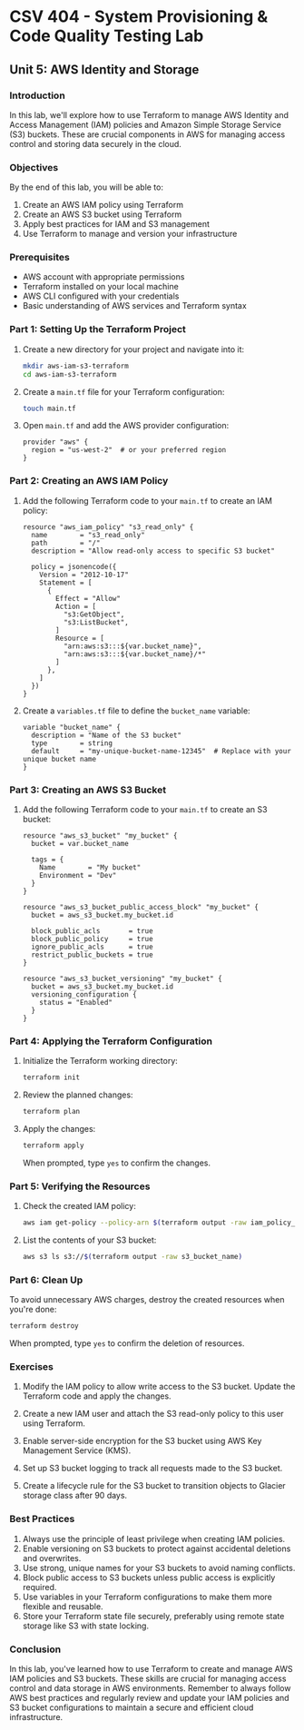# CSV 404 - System Provisioning & Code Quality Testing Lab
## Unit 5: AWS Identity and Storage

### Introduction

In this lab, we'll explore how to use Terraform to manage AWS Identity and Access Management (IAM) policies and Amazon Simple Storage Service (S3) buckets. These are crucial components in AWS for managing access control and storing data securely in the cloud.

### Objectives

By the end of this lab, you will be able to:
1. Create an AWS IAM policy using Terraform
2. Create an AWS S3 bucket using Terraform
3. Apply best practices for IAM and S3 management
4. Use Terraform to manage and version your infrastructure

### Prerequisites

- AWS account with appropriate permissions
- Terraform installed on your local machine
- AWS CLI configured with your credentials
- Basic understanding of AWS services and Terraform syntax

### Part 1: Setting Up the Terraform Project

1. Create a new directory for your project and navigate into it:
   ```bash
   mkdir aws-iam-s3-terraform
   cd aws-iam-s3-terraform
   ```

2. Create a `main.tf` file for your Terraform configuration:
   ```bash
   touch main.tf
   ```

3. Open `main.tf` and add the AWS provider configuration:
   ```hcl
   provider "aws" {
     region = "us-west-2"  # or your preferred region
   }
   ```

### Part 2: Creating an AWS IAM Policy

1. Add the following Terraform code to your `main.tf` to create an IAM policy:
   ```hcl
   resource "aws_iam_policy" "s3_read_only" {
     name        = "s3_read_only"
     path        = "/"
     description = "Allow read-only access to specific S3 bucket"

     policy = jsonencode({
       Version = "2012-10-17"
       Statement = [
         {
           Effect = "Allow"
           Action = [
             "s3:GetObject",
             "s3:ListBucket",
           ]
           Resource = [
             "arn:aws:s3:::${var.bucket_name}",
             "arn:aws:s3:::${var.bucket_name}/*"
           ]
         },
       ]
     })
   }
   ```

2. Create a `variables.tf` file to define the `bucket_name` variable:
   ```hcl
   variable "bucket_name" {
     description = "Name of the S3 bucket"
     type        = string
     default     = "my-unique-bucket-name-12345"  # Replace with your unique bucket name
   }
   ```

### Part 3: Creating an AWS S3 Bucket

1. Add the following Terraform code to your `main.tf` to create an S3 bucket:
   ```hcl
   resource "aws_s3_bucket" "my_bucket" {
     bucket = var.bucket_name

     tags = {
       Name        = "My bucket"
       Environment = "Dev"
     }
   }

   resource "aws_s3_bucket_public_access_block" "my_bucket" {
     bucket = aws_s3_bucket.my_bucket.id

     block_public_acls       = true
     block_public_policy     = true
     ignore_public_acls      = true
     restrict_public_buckets = true
   }

   resource "aws_s3_bucket_versioning" "my_bucket" {
     bucket = aws_s3_bucket.my_bucket.id
     versioning_configuration {
       status = "Enabled"
     }
   }
   ```

### Part 4: Applying the Terraform Configuration

1. Initialize the Terraform working directory:
   ```bash
   terraform init
   ```

2. Review the planned changes:
   ```bash
   terraform plan
   ```

3. Apply the changes:
   ```bash
   terraform apply
   ```

   When prompted, type `yes` to confirm the changes.

### Part 5: Verifying the Resources

1. Check the created IAM policy:
   ```bash
   aws iam get-policy --policy-arn $(terraform output -raw iam_policy_arn)
   ```

2. List the contents of your S3 bucket:
   ```bash
   aws s3 ls s3://$(terraform output -raw s3_bucket_name)
   ```

### Part 6: Clean Up

To avoid unnecessary AWS charges, destroy the created resources when you're done:

```bash
terraform destroy
```

When prompted, type `yes` to confirm the deletion of resources.

### Exercises

1. Modify the IAM policy to allow write access to the S3 bucket. Update the Terraform code and apply the changes.

2. Create a new IAM user and attach the S3 read-only policy to this user using Terraform.

3. Enable server-side encryption for the S3 bucket using AWS Key Management Service (KMS).

4. Set up S3 bucket logging to track all requests made to the S3 bucket.

5. Create a lifecycle rule for the S3 bucket to transition objects to Glacier storage class after 90 days.

### Best Practices

1. Always use the principle of least privilege when creating IAM policies.
2. Enable versioning on S3 buckets to protect against accidental deletions and overwrites.
3. Use strong, unique names for your S3 buckets to avoid naming conflicts.
4. Block public access to S3 buckets unless public access is explicitly required.
5. Use variables in your Terraform configurations to make them more flexible and reusable.
6. Store your Terraform state file securely, preferably using remote state storage like S3 with state locking.

### Conclusion

In this lab, you've learned how to use Terraform to create and manage AWS IAM policies and S3 buckets. These skills are crucial for managing access control and data storage in AWS environments. Remember to always follow AWS best practices and regularly review and update your IAM policies and S3 bucket configurations to maintain a secure and efficient cloud infrastructure.
